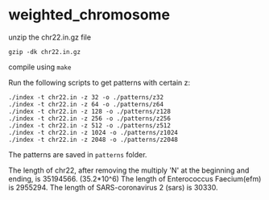 # weighted_chromosome

unzip the chr22.in.gz file
```console
gzip -dk chr22.in.gz
```

compile using `make`

Run the following scripts to get patterns with certain z:
```console
./index -t chr22.in -z 32 -o ./patterns/z32
./index -t chr22.in -z 64 -o ./patterns/z64
./index -t chr22.in -z 128 -o ./patterns/z128
./index -t chr22.in -z 256 -o ./patterns/z256
./index -t chr22.in -z 512 -o ./patterns/z512
./index -t chr22.in -z 1024 -o ./patterns/z1024
./index -t chr22.in -z 2048 -o ./patterns/z2048
```
The patterns are saved in `patterns` folder.

The length of chr22, after removing the multiply 'N' at the beginning and ending, is 35194566. (35.2*10^6)
The length of Enterococcus Faecium(efm) is 2955294.
The length of SARS-coronavirus 2 (sars) is 30330.


